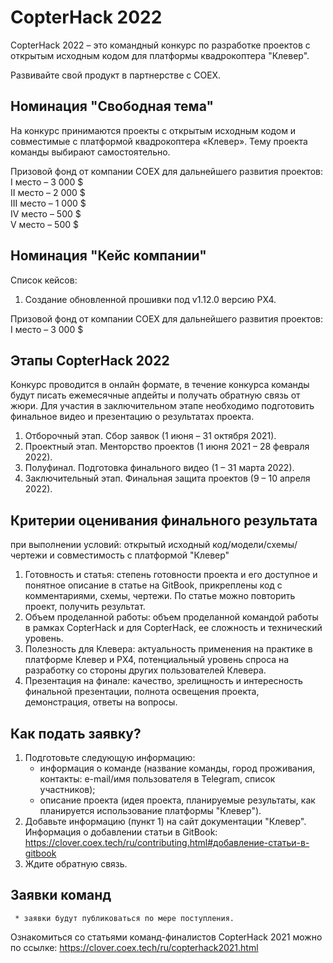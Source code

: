 # CopterHack 2022

CopterHack 2022 – это командный конкурс по разработке проектов с открытым исходным кодом для платформы квадрокоптера "Клевер".

Развивайте свой продукт в партнерстве с COEX.

## Номинация "Свободная тема"

На конкурс принимаются  проекты с открытым исходным кодом и совместимые с платформой квадрокоптера «Клевер». Тему проекта команды выбирают самостоятельно.

Призовой фонд от компании COEX для дальнейшего развития проектов:  
  I место – 3 000 $  
  II место – 2 000 $  
  III место – 1 000 $  
  IV место – 500 $  
  V место – 500 $

## Номинация "Кейс компании"

Список кейсов:
1. Создание обновленной прошивки под v1.12.0 версию PX4.

Призовой фонд от компании COEX для дальнейшего развития проектов:
  I место – 3 000 $

## Этапы CopterHack 2022

Конкурс проводится в онлайн формате, в течение конкурса команды будут писать ежемесячные апдейты и получать обратную связь от жюри. Для участия в заключительном этапе необходимо подготовить финальное видео и презентацию о результатах проекта.

1. Отборочный этап. Сбор заявок (1 июня – 31 октября 2021).
2. Проектный этап. Менторство проектов (1 июня 2021 – 28 февраля 2022).
3. Полуфинал. Подготовка финального видео (1 – 31 марта 2022).
4. Заключительный этап. Финальная защита проектов (9 – 10 апреля 2022).

## Критерии оценивания финального результата

при выполнении условий: открытый исходный код/модели/схемы/чертежи и совместимость с платформой "Клевер"

1. Готовность и статья: степень готовности проекта и его доступное и понятное описание в статье на GitBook, прикреплены код с комментариями, схемы, чертежи. По статье можно повторить проект, получить результат.
2. Объем проделанной работы: объем проделанной командой работы в рамках CopterHack и для CopterHack, ее сложность и технический уровень.
3. Полезность для Клевера: актуальность применения на практике в платформе Клевер и PX4, потенциальный уровень спроса на разработку со стороны других пользователей Клевера.
4. Презентация на финале: качество, зрелищность и интересность финальной презентации, полнота освещения проекта, демонстрация, ответы на вопросы.

## Как подать заявку?

1. Подготовьте следующую информацию:
     * информация о команде (название команды, город проживания, контакты: e-mail/имя пользователя в Telegram, список участников);
     * описание проекта (идея проекта, планируемые результаты, как планируется использование платформы "Клевер").
2. Добавьте информацию (пункт 1) на сайт документации "Клевер". Информация о добавлении статьи в GitBook: https://clover.coex.tech/ru/contributing.html#добавление-статьи-в-gitbook 
3. Ждите обратную связь.

## Заявки команд

     * заявки будут публиковаться по мере поступления.

Ознакомиться со статьями команд-финалистов CopterHack 2021 можно по ссылке: https://clover.coex.tech/ru/copterhack2021.html

